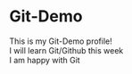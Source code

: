 # Git-Demo
This is my Git-Demo profile!
<br>
I will learn Git/Github this week
<br>
I am happy with Git
